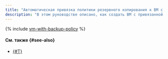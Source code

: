 ```yaml
---
title: "Автоматическая привязка политики резервного копирования к ВМ с помощью консоли управления {{ yandex-cloud }}, CLI или API"
description: "В этом руководстве описано, как создать ВМ с привязанной политикой резервного копирования с помощью консоли управления {{ yandex-cloud }}, CLI или API."
---
```


{% include [vm-with-backup-policy](../../../_tutorials/archive/vm-with-backup-policy-console.md) %}

#### См. также {#see-also}

* [{#T}](terraform.md)